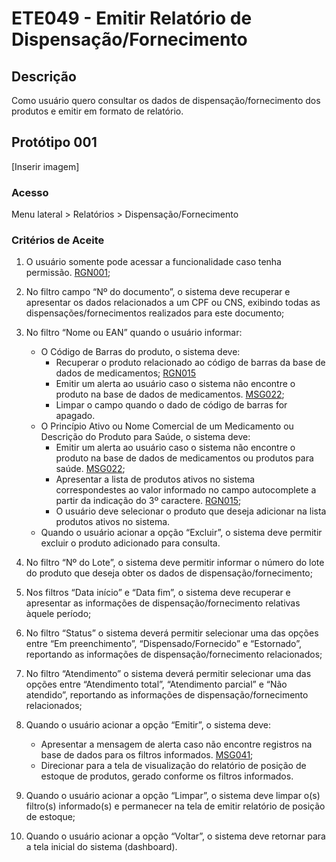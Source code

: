 # ETE049 - Emitir Relatório de Dispensação/Fornecimento <!-- Estou criando do zero este .md de acordo com o docx. -->

## Descrição
Como usuário quero consultar os dados de dispensação/fornecimento dos produtos e emitir em formato de relatório. 

## Protótipo 001 

[Inserir imagem]

### Acesso 
Menu lateral > Relatórios > Dispensação/Fornecimento 

### Critérios de Aceite 

1. O usuário somente pode acessar a funcionalidade caso tenha permissão. [RGN001](DocumentoDeRegrasv2.md#rgn001);   

2. No filtro campo “Nº do documento”, o sistema deve recuperar e apresentar os dados relacionados a um CPF ou CNS, exibindo todas as dispensações/fornecimentos realizados para este documento; 

3. No filtro “Nome ou EAN” quando o usuário informar:  
    - O Código de Barras do produto, o sistema deve:  
        - Recuperar o produto relacionado ao código de barras da base de dados de medicamentos; [RGN015](../EspecificacoesTecnicas/DocumentoDeRegrasv2.md#rgn015)
        - Emitir um alerta ao usuário caso o sistema não encontre o produto na base de dados de medicamentos. [MSG022](DocumentoDeMensagensv2.md#msg022);  
        - Limpar o campo quando o dado de código de barras for apagado.  
    - O Princípio Ativo ou Nome Comercial de um Medicamento ou Descrição do Produto para Saúde, o sistema deve:  
        - Emitir um alerta ao usuário caso o sistema não encontre o produto na base de dados de medicamentos ou produtos para saúde. [MSG022](DocumentoDeMensagensv2.md#msg022);   
        - Apresentar a lista de produtos ativos no sistema correspondestes ao valor informado no campo autocomplete a partir da indicação do 3º caractere. [RGN015](DocumentoDeRegrasv2.md#rgn015);  
        - O usuário deve selecionar o produto que deseja adicionar na lista produtos ativos no sistema.  
    - Quando o usuário acionar a opção “Excluir”, o sistema deve permitir excluir o produto adicionado para consulta. 
4. No filtro “Nº do Lote”, o sistema deve permitir informar o número do lote do produto que deseja obter os dados de dispensação/fornecimento; 
5. Nos filtros “Data início” e “Data fim”, o sistema deve recuperar e apresentar as informações de dispensação/fornecimento relativas àquele período;  
6. No filtro “Status” o sistema deverá permitir selecionar uma das opções entre “Em preenchimento”, “Dispensado/Fornecido” e “Estornado”, reportando as informações de dispensação/fornecimento relacionados; 
7. No filtro “Atendimento” o sistema deverá permitir selecionar uma das opções entre “Atendimento total”, “Atendimento parcial” e “Não atendido”, reportando as informações de dispensação/fornecimento relacionados; 
8. Quando o usuário acionar a opção “Emitir”, o sistema deve:  
    - Apresentar a mensagem de alerta caso não encontre registros na base de dados para os filtros informados. [MSG041](DocumentoDeMensagensv2.md#msg041);  
    - Direcionar para a tela de visualização do relatório de posição de estoque de produtos, gerado conforme os filtros informados.   
9. Quando o usuário acionar a opção “Limpar”, o sistema deve limpar o(s) filtro(s) informado(s) e permanecer na tela de emitir relatório de posição de estoque;  
10. Quando o usuário acionar a opção “Voltar”, o sistema deve retornar para a tela inicial do sistema (dashboard). 

 

 